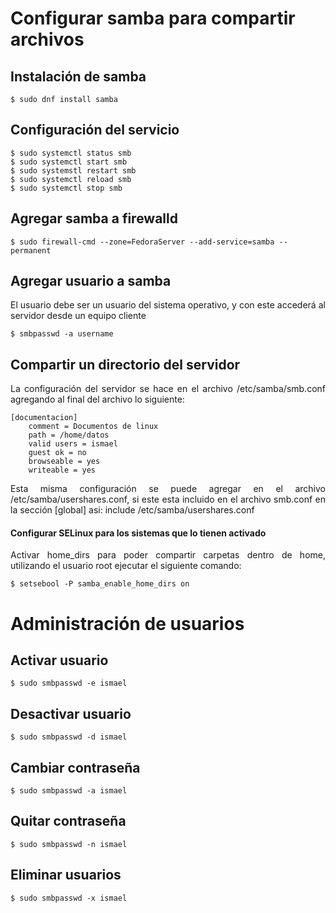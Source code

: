 # Configurar samba para compartir archivos

## Instalación de samba
```
$ sudo dnf install samba
```
## Configuración del servicio
```
$ sudo systemctl status smb
$ sudo systemctl start smb
$ sudo systemstl restart smb
$ sudo systemctl reload smb
$ sudo systemctl stop smb
```
## Agregar samba a firewalld
```
$ sudo firewall-cmd --zone=FedoraServer --add-service=samba --permanent
```
## Agregar usuario a samba
<p align="justify">El usuario debe ser un usuario del sistema operativo, y con este accederá al servidor desde un equipo cliente</p>

```
$ smbpasswd -a username
```
## Compartir un directorio del servidor
<p align="justify">La configuración del servidor se hace en el archivo /etc/samba/smb.conf agregando al final del archivo lo siguiente:</p>

```
[documentacion]
	comment = Documentos de linux
	path = /home/datos
	valid users = ismael
	guest ok = no
	browseable = yes
	writeable = yes
```
<p align="justify">Esta misma configuración se puede agregar en el archivo /etc/samba/usershares.conf, si este esta incluido en el archivo smb.conf en la sección [global] asi: include /etc/samba/usershares.conf</p>

#### Configurar SELinux para los sistemas que lo tienen activado
<p align="justify">Activar home_dirs para poder compartir carpetas dentro de home, utilizando el usuario root ejecutar el siguiente comando:</p>

```
$ setsebool -P samba_enable_home_dirs on
```
# Administración de usuarios

## Activar usuario
```
$ sudo smbpasswd -e ismael
```
## Desactivar usuario
```
$ sudo smbpasswd -d ismael
```
## Cambiar contraseña
```
$ sudo smbpasswd -a ismael
```
## Quitar contraseña
```
$ sudo smbpasswd -n ismael
```
## Eliminar usuarios
```
$ sudo smbpasswd -x ismael
```

